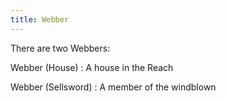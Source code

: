 ```yaml
---
title: Webber
---
```


There are two Webbers:

Webber (House) : A house in the Reach

Webber (Sellsword) : A member of the windblown


